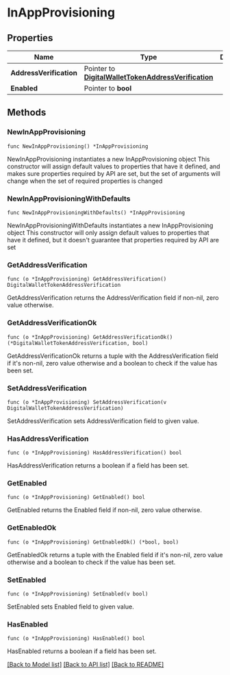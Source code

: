 # InAppProvisioning

## Properties

Name | Type | Description | Notes
------------ | ------------- | ------------- | -------------
**AddressVerification** | Pointer to [**DigitalWalletTokenAddressVerification**](DigitalWalletTokenAddressVerification.md) |  | [optional] 
**Enabled** | Pointer to **bool** |  | [optional] 

## Methods

### NewInAppProvisioning

`func NewInAppProvisioning() *InAppProvisioning`

NewInAppProvisioning instantiates a new InAppProvisioning object
This constructor will assign default values to properties that have it defined,
and makes sure properties required by API are set, but the set of arguments
will change when the set of required properties is changed

### NewInAppProvisioningWithDefaults

`func NewInAppProvisioningWithDefaults() *InAppProvisioning`

NewInAppProvisioningWithDefaults instantiates a new InAppProvisioning object
This constructor will only assign default values to properties that have it defined,
but it doesn't guarantee that properties required by API are set

### GetAddressVerification

`func (o *InAppProvisioning) GetAddressVerification() DigitalWalletTokenAddressVerification`

GetAddressVerification returns the AddressVerification field if non-nil, zero value otherwise.

### GetAddressVerificationOk

`func (o *InAppProvisioning) GetAddressVerificationOk() (*DigitalWalletTokenAddressVerification, bool)`

GetAddressVerificationOk returns a tuple with the AddressVerification field if it's non-nil, zero value otherwise
and a boolean to check if the value has been set.

### SetAddressVerification

`func (o *InAppProvisioning) SetAddressVerification(v DigitalWalletTokenAddressVerification)`

SetAddressVerification sets AddressVerification field to given value.

### HasAddressVerification

`func (o *InAppProvisioning) HasAddressVerification() bool`

HasAddressVerification returns a boolean if a field has been set.

### GetEnabled

`func (o *InAppProvisioning) GetEnabled() bool`

GetEnabled returns the Enabled field if non-nil, zero value otherwise.

### GetEnabledOk

`func (o *InAppProvisioning) GetEnabledOk() (*bool, bool)`

GetEnabledOk returns a tuple with the Enabled field if it's non-nil, zero value otherwise
and a boolean to check if the value has been set.

### SetEnabled

`func (o *InAppProvisioning) SetEnabled(v bool)`

SetEnabled sets Enabled field to given value.

### HasEnabled

`func (o *InAppProvisioning) HasEnabled() bool`

HasEnabled returns a boolean if a field has been set.


[[Back to Model list]](../README.md#documentation-for-models) [[Back to API list]](../README.md#documentation-for-api-endpoints) [[Back to README]](../README.md)


